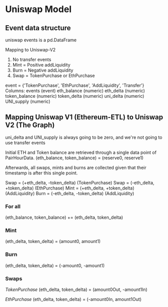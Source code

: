# Uniswap Model

## Event data structure

uniswap events is a pd.DataFrame

Mapping to Uniswap-V2
1. No transfer events
2. Mint = Positive addLiquidity
3. Burn = Negative addLiquidity
4. Swap = TokenPurchase or EthPurchase

event = {'TokenPurchase', 'EthPurchase',
            'AddLiquidity', 'Transfer'}
Columns:
    events (event)
    eth_balance (numeric)
    eth_delta (numeric)
    token_balance (numeric)
    token_delta (numeric)
    uni_delta (numeric)
    UNI_supply (numeric)

## Mapping Uniswap V1 (Ethereum-ETL) to Uniswap V2 (The Graph)

uni_delta and UNI_supply is always going to be zero, and we're not going to use transfer events

Initial ETH and Token balance are retrieved through a
single data point of PairHourData.
(eth_balance, token_balance) = (reserve0, reserve1)

Afterwards, all swaps, mints and burns are collected given
that their timestamp is after this single point.

Swap = (+eth_delta, -token_delta) (TokenPurchase)
Swap = (-eth_delta, +token_delta) (EthPurchase)
Mint = (+eth_delta, +token_delta) (AddLiquidity)
Burn = (-eth_delta, -token_delta) (AddLiquidity)

### For all

(eth_balance, token_balance) += (eth_delta, token_delta)
### Mint

(eth_delta, token_delta) = (amount0, amount1)

### Burn

(eth_delta, token_delta) = (-amount0, -amount1)

### Swaps

*TokenPurchase*
(eth_delta, token_delta) = (amount0Out, -amount1In)

*EthPurchase*
(eth_delta, token_delta) = (-amount0In, amount1Out)